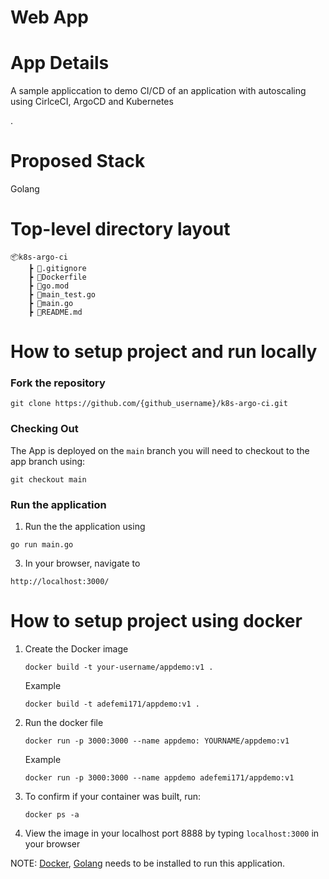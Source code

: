# Web App



# App Details
A sample appliccation to demo CI/CD of an application with autoscaling using CirlceCI, ArgoCD and Kubernetes

.

# Proposed Stack

Golang


# Top-level directory layout

    📦k8s-argo-ci
        ┣ 📜.gitignore
        ┣ 📜Dockerfile
        ┣ 📜go.mod
        ┣ 📜main_test.go
        ┣ 📜main.go
        ┣ 📜README.md


# How to setup project and run locally

### Fork the repository 

```
git clone https://github.com/{github_username}/k8s-argo-ci.git
```
### Checking Out
The App is deployed on the ``` main ``` branch you will need to checkout to the app branch using:

```
git checkout main
```


### Run the application

1. Run the the application using
```
go run main.go
```
3. In your browser, navigate to

```
http://localhost:3000/
```

# How to setup project using docker

1.  Create the Docker image
    ```
    docker build -t your-username/appdemo:v1 .
    ```
    Example
    ```
    docker build -t adefemi171/appdemo:v1 .
    ```

3.  Run the docker file
    ```
    docker run -p 3000:3000 --name appdemo: YOURNAME/appdemo:v1
    ```
    Example
    ```
    docker run -p 3000:3000 --name appdemo adefemi171/appdemo:v1
    ```

4.  To confirm if your container was built, run:
    ```
    docker ps -a
    ```

5.  View the image in your localhost port 8888 by typing ```localhost:3000``` in your browser




NOTE: [Docker](https://docs.docker.com/get-docker/), [Golang](https://golang.org/doc/install) needs to be installed to run this application.
